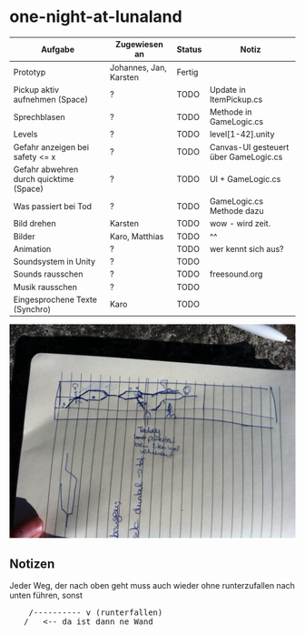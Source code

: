 # one-night-at-lunaland


| Aufgabe | Zugewiesen an | Status | Notiz |
| ------- | ------------- | ------ | ----- |
| Prototyp| Johannes, Jan, Karsten | Fertig |
| Pickup aktiv aufnehmen (Space) | ? | TODO | Update in ItemPickup.cs |
| Sprechblasen | ? | TODO | Methode in GameLogic.cs |
| Levels | ? | TODO | level[1-42].unity |
| Gefahr anzeigen bei safety <= x | ? | TODO | Canvas-UI gesteuert über GameLogic.cs |
| Gefahr abwehren durch quicktime (Space) | ? | TODO | UI + GameLogic.cs |
| Was passiert bei Tod | ? | TODO | GameLogic.cs Methode dazu |
| Bild drehen | Karsten | TODO | wow  - wird zeit. |
| Bilder | Karo, Matthias | TODO | ^^ |
| Animation | ? | TODO | wer kennt sich aus? |
| Soundsystem in Unity | ? | TODO | |
| Sounds rausschen | ? | TODO | freesound.org |
| Musik rausschen | ? | TODO | |
| Eingesprochene Texte (Synchro) | Karo | TODO | |

![level](sample-level.jpg "Level")

## Notizen

Jeder Weg, der nach oben geht muss auch wieder ohne runterzufallen nach unten führen, sonst

<pre>
    /---------- v (runterfallen)
___/   <-- da ist dann ne Wand           
</pre>
